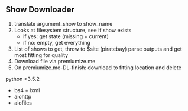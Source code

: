 ## Show Downloader

1. translate argument_show to show_name
2. Looks at filesystem structure, see if show exists
    - if yes:
        get state (missing + current)
    - if no:
        empty, get everything
3. List of shows to get, throw to $site (piratebay)
    parse outputs and get most fitting for quality
4. Download file via premiumize.me
5. On premiumize.me-DL-finish:
    download to fitting location and delete




python >3.5.2
- bs4 + lxml
- aiohttp
- aiofiles